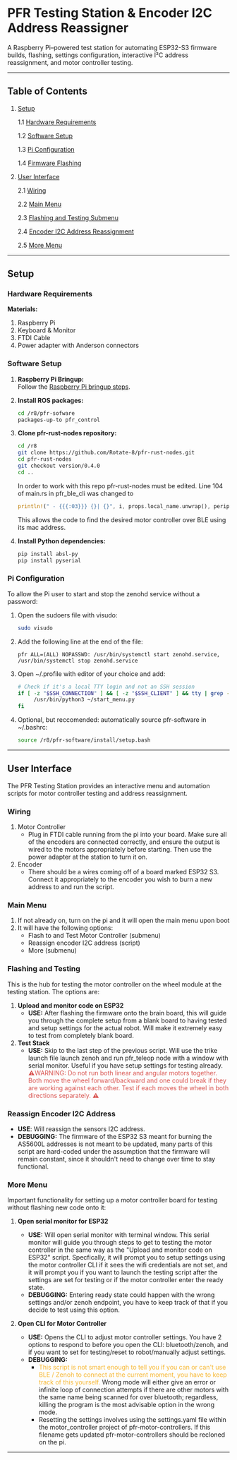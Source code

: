 
# PFR Testing Station & Encoder I2C Address Reassigner

A Raspberry Pi–powered test station for automating ESP32-S3 firmware builds, flashing, settings configuration, interactive I²C address reassignment, and motor controller testing.

---


## Table of Contents
1. [Setup](#setup)

	 1.1 [Hardware Requirements](#hardware-requirements)

	 1.2 [Software Setup](#software-setup)

	 1.3 [Pi Configuration](#pi-configuration)

	 1.4 [Firmware Flashing](#firmware-flashing)

2. [User Interface](#user-interface)

	2.1 [Wiring](#wiring)

	2.2 [Main Menu](#main-menu)

	2.3 [Flashing and Testing Submenu](#flashing-and-testing)

	2.4 [Encoder I2C Address Reassignment](#reassign-sensor-i2c-address)

	2.5 [More Menu](#more-menu)


---

## Setup

### Hardware Requirements
**Materials:**
1. Raspberry Pi
2. Keyboard & Monitor
3. FTDI Cable
4. Power adapter with Anderson connectors

### Software Setup
1. **Raspberry Pi Bringup:**  
	Follow the [Raspberry Pi bringup steps](https://app.clickup.com/9014308583/v/dc/8cmpvq7-594/8cmpvq7-3234).

2. **Install ROS packages:**  
	```bash
	cd /r8/pfr-sofware
	packages-up-to pfr_control
	```

3. **Clone pfr-rust-nodes repository:**
	```bash
	cd /r8
	git clone https://github.com/Rotate-8/pfr-rust-nodes.git
	cd pfr-rust-nodes
	git checkout version/0.4.0
	cd ..
	```
	In order to work with this repo pfr-rust-nodes must be edited. Line 104 of main.rs in pfr_ble_cli was changed to
	```rust
	println!(" - {{{:03}}} {}| {}", i, props.local_name.unwrap(), peripheral.address());
	```
	This allows the code to find the desired motor controller over BLE using its mac address.

4. **Install Python dependencies:**  
	```bash
	pip install absl-py
	pip install pyserial
	```

### Pi Configuration
To allow the Pi user to start and stop the zenohd service without a password:

1. Open the sudoers file with visudo:
	```bash
	sudo visudo
	```
2. Add the following line at the end of the file:
	```
	pfr ALL=(ALL) NOPASSWD: /usr/bin/systemctl start zenohd.service, /usr/bin/systemctl stop zenohd.service
	```
3. Open ~/.profile with editor of your choice and add:
	```bash
	# Check if it's a local TTY login and not an SSH session
	if [ -z "$SSH_CONNECTION" ] && [ -z "$SSH_CLIENT" ] && tty | grep -q '/dev/tty'; then
		 /usr/bin/python3 ~/start_menu.py
	fi
	```
4. Optional, but reccomended: automatically source pfr-software in ~/.bashrc:
	```bash
	source /r8/pfr-software/install/setup.bash
	```

---

## User Interface

The PFR Testing Station provides an interactive menu and automation scripts for motor controller testing and address reassignment.

### Wiring
1. Motor Controller
	- Plug in FTDI cable running from the pi into your board. Make sure all of the encoders are connected correctly, and ensure the output is wired to the motors appropriately before starting. Then use the power adapter at the station to turn it on.
2. Encoder
	- There should be a wires coming off of a board marked ESP32 S3. Connect it appropriately to the encoder you wish to burn a new address to and run the script.

### Main Menu
1. If not already on, turn on the pi and it will open the main menu upon boot
2. It will have the following options:
	- Flash to and Test Motor Controller (submenu)
	- Reassign encoder I2C address (script)
	- More (submenu)

### Flashing and Testing 
This is the hub for testing the motor controller on the wheel module at the testing station. The options are:
1. **Upload and monitor code on ESP32**
	- **USE:** After flashing the firmware onto the brain board, this will guide you through the complete setup from a blank board to having tested and setup settings for the actual robot. Will make it extremely easy to test from completely blank board.
2. **Test Stack**
	- **USE:** Skip to the last step of the previous script. Will use the trike launch file launch zenoh and run pfr_teleop node with a window with serial monitor. Useful if you have setup settings for testing already.
<span style="color:#d9534f;">⚠️WARNING: Do not run both linear and angular motors together. Both move the wheel forward/backward and one could break if they are working against each other. Test if each moves the wheel in both directions separately. ⚠️</span>

### Reassign Encoder I2C Address
- **USE**: Will reassign the sensors I2C address. 
- **DEBUGGING:** The firmware of the ESP32 S3 meant for burning the AS5600L addresses is not meant to be updated, many parts of this script are hard-coded under the assumption that the firmware will remain constant, since it shouldn't need to change over time to stay functional.

### More Menu
Important functionality for setting up a motor controller board for testing without flashing new code onto it:
1. **Open serial monitor for ESP32**
	- **USE:** Will open serial monitor with terminal window. This serial monitor will guide you through steps to get to testing the motor controller in the same way as the "Upload and monitor code on ESP32" script. Specfically, it will prompt you to setup settings using the motor controller CLI if it sees the wifi credentials are not set, and it will prompt you if you want to launch the testing script after the settings are set for testing or if the motor controller enter the ready state. 
	- **DEBUGGING:** 
	Entering ready state could happen with the wrong settings and/or zenoh endpoint, you have to keep track of that if you decide to test using this option.

2. **Open CLI for Motor Controller**
	- **USE:** Opens the CLI to adjust motor controller settings. You have 2 options to respond to before you open the CLI: bluetooth/zenoh, and if you want to set for testing/reset to robot/manually adjust settings. 
	- **DEBUGGING:**
		- <span style="color:#f7b731;">This script is not smart enough to tell you if you can or can't use BLE / Zenoh to connect at the current moment, you have to keep track of this yourself.</span> Wrong mode will either give an error or infinite loop of connection attempts if there are other motors with the same name being scanned for over bluetooth; regardless, killing the program is the most advisable option in the wrong mode. 
		- Resetting the settings involves using the settings.yaml file within the motor_controller project of pfr-motor-controllers. If this filename gets updated pfr-motor-controllers should be recloned on the pi.
---